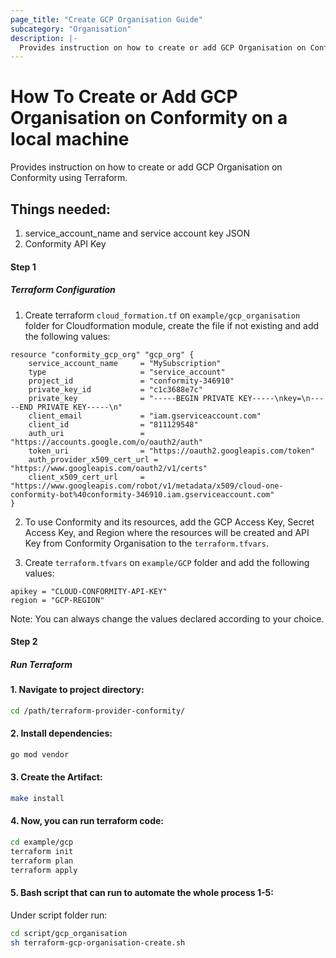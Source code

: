 ```yaml
---
page_title: "Create GCP Organisation Guide"
subcategory: "Organisation"
description: |-
  Provides instruction on how to create or add GCP Organisation on Conformity using Terraform.
---
```


# How To Create or Add GCP Organisation on Conformity on a local machine
Provides instruction on how to create or add GCP Organisation on Conformity using Terraform.

## Things needed:
1. service_account_name and service account key JSON
2. Conformity API Key

#### Step 1

##### Terraform Configuration

1. Create terraform `cloud_formation.tf` on `example/gcp_organisation` folder for Cloudformation module, create the file if not existing and add the following values:
```hcl
resource "conformity_gcp_org" "gcp_org" {
    service_account_name     = "MySubscription"
    type                     = "service_account"
    project_id               = "conformity-346910"
    private_key_id           = "c1c3688e7c"
    private_key              = "-----BEGIN PRIVATE KEY-----\nkey=\n-----END PRIVATE KEY-----\n"
    client_email             = "iam.gserviceaccount.com"
    client_id                = "811129548"
    auth_uri                 = "https://accounts.google.com/o/oauth2/auth"
    token_uri                = "https://oauth2.googleapis.com/token"
    auth_provider_x509_cert_url = "https://www.googleapis.com/oauth2/v1/certs"
    client_x509_cert_url     = "https://www.googleapis.com/robot/v1/metadata/x509/cloud-one-conformity-bot%40conformity-346910.iam.gserviceaccount.com"
}
```
2. To use Conformity and its resources, add the GCP Access Key, Secret Access Key, and Region where the resources will be created and API Key from Conformity Organisation to the `terraform.tfvars`. 

3. Create `terraform.tfvars` on `example/GCP` folder and add the following values:

```hcl
apikey = "CLOUD-CONFORMITY-API-KEY"
region = "GCP-REGION"
```
Note: You can always change the values declared according to your choice.

#### Step 2

##### Run Terraform

#### 1. Navigate to project directory:
```sh
cd /path/terraform-provider-conformity/
```
#### 2. Install dependencies:
```sh
go mod vendor
```
#### 3. Create the Artifact:
```sh
make install
```
#### 4. Now, you can run terraform code:
```sh
cd example/gcp
terraform init
terraform plan
terraform apply
```
#### 5. Bash script that can run to automate the whole process 1-5:

Under script folder run:
```sh
cd script/gcp_organisation
sh terraform-gcp-organisation-create.sh
```
